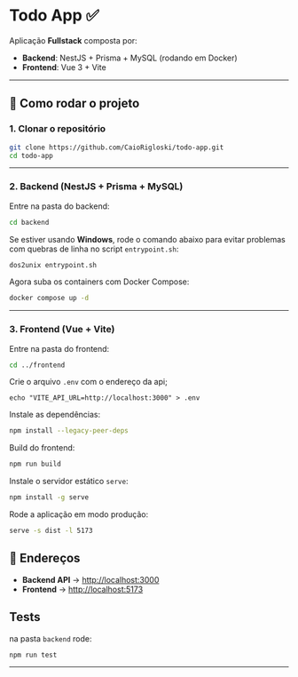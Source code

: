 
# Todo App ✅

Aplicação **Fullstack** composta por:
- **Backend**: NestJS + Prisma + MySQL (rodando em Docker)
- **Frontend**: Vue 3 + Vite

---

## 🚀 Como rodar o projeto

### 1. Clonar o repositório
```sh
git clone https://github.com/CaioRigloski/todo-app.git
cd todo-app
```

---

### 2. Backend (NestJS + Prisma + MySQL)
Entre na pasta do backend:
```sh
cd backend
```

Se estiver usando **Windows**, rode o comando abaixo para evitar problemas com quebras de linha no script `entrypoint.sh`:
```sh
dos2unix entrypoint.sh
```

Agora suba os containers com Docker Compose:
```sh
docker compose up -d
```

---

### 3. Frontend (Vue + Vite)
Entre na pasta do frontend:
```sh
cd ../frontend
```

Crie o arquivo `.env` com o endereço da api;
```
echo "VITE_API_URL=http://localhost:3000" > .env
```

Instale as dependências:
```sh
npm install --legacy-peer-deps
```

Build do frontend:
```sh
npm run build
```

Instale o servidor estático `serve`:
```sh
npm install -g serve
```

Rode a aplicação em modo produção:
```sh
serve -s dist -l 5173
```

## 🔗 Endereços
- **Backend API** → [http://localhost:3000](http://localhost:3000)  
- **Frontend** → [http://localhost:5173](http://localhost:5173)  


## Tests
na pasta `backend` rode:
```
npm run test
``` 

---